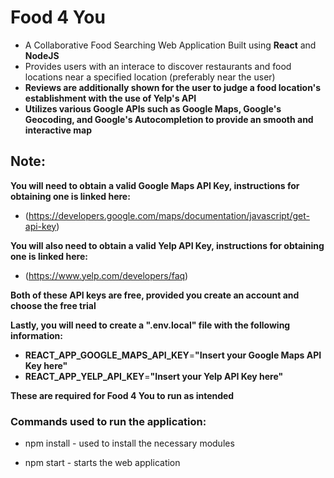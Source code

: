 # Food 4 You
- A Collaborative Food Searching Web Application Built using **React** and **NodeJS**
- Provides users with an interace to discover restaurants and food locations near a specified location (preferably near the user)
- **Reviews are additionally shown for the user to judge a food location's establishment with the use of Yelp's API**
- **Utilizes various Google APIs such as Google Maps, Google's Geocoding, and Google's Autocompletion to provide an smooth and interactive map**

## Note:

**You will need to obtain a valid Google Maps API Key, instructions for obtaining one is linked here:**
- (https://developers.google.com/maps/documentation/javascript/get-api-key)

**You will also need to obtain a valid Yelp API Key, instructions for obtaining one is linked here:**
- (https://www.yelp.com/developers/faq)

**Both of these API keys are free, provided you create an account and choose the free trial**

**Lastly, you will need to create a ".env.local" file with the following information:**

* **REACT_APP_GOOGLE_MAPS_API_KEY**=**"Insert your Google Maps API Key here"**
* **REACT_APP_YELP_API_KEY**=**"Insert your Yelp API Key here"**

**These are required for Food 4 You to run as intended**

### Commands used to run the application:

* npm install - used to install the necessary modules 

* npm start - starts the web application




